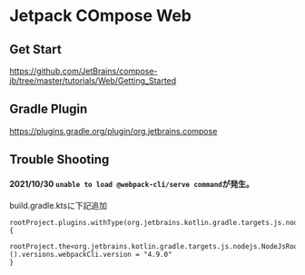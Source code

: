 Jetpack COmpose Web
===

Get Start
---
https://github.com/JetBrains/compose-jb/tree/master/tutorials/Web/Getting_Started

Gradle Plugin
---
https://plugins.gradle.org/plugin/org.jetbrains.compose


Trouble Shooting
---
#### 2021/10/30 `unable to load @webpack-cli/serve command`が発生。

build.gradle.ktsに下記追加
```
rootProject.plugins.withType(org.jetbrains.kotlin.gradle.targets.js.nodejs.NodeJsRootPlugin::class.java) {
  rootProject.the<org.jetbrains.kotlin.gradle.targets.js.nodejs.NodeJsRootExtension>().versions.webpackCli.version = "4.9.0"
}
```

